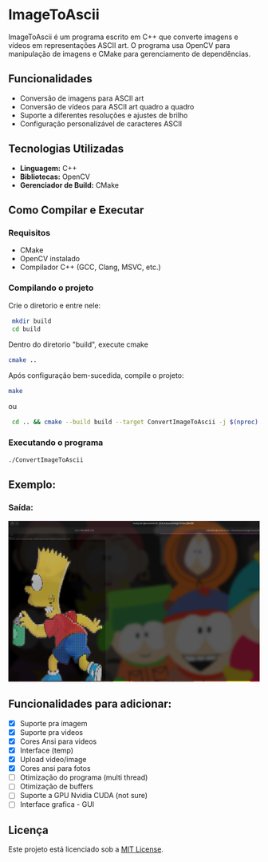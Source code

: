 # ImageToAscii

ImageToAscii é um programa escrito em C++ que converte imagens e vídeos em representações ASCII art. O programa usa OpenCV para manipulação de imagens e CMake para gerenciamento de dependências.

## Funcionalidades
- Conversão de imagens para ASCII art
- Conversão de vídeos para ASCII art quadro a quadro
- Suporte a diferentes resoluções e ajustes de brilho
- Configuração personalizável de caracteres ASCII

## Tecnologias Utilizadas
- **Linguagem:** C++
- **Bibliotecas:** OpenCV
- **Gerenciador de Build:** CMake

## Como Compilar e Executar
### Requisitos
- CMake
- OpenCV instalado
- Compilador C++ (GCC, Clang, MSVC, etc.)

### Compilando o projeto

Crie o diretorio e entre nele:
```sh
 mkdir build
 cd build

```
Dentro do diretorio "build", execute cmake 
```sh
cmake ..

```

Após configuração bem-sucedida, compile o projeto:
```sh
make

```

ou

```sh
 cd .. && cmake --build build --target ConvertImageToAscii -j $(nproc)

```

### Executando o programa

```sh
./ConvertImageToAscii
```

## Exemplo:
### Saída: 
![Foto de exemplo](./pics/exampleImage.png)

## Funcionalidades para adicionar:
- [x] Suporte pra imagem
- [x] Suporte pra videos
- [x] Cores Ansi para videos
- [x] Interface (temp)
- [x] Upload video/image
- [x] Cores ansi para fotos
- [ ] Otimização do programa (multi thread)
- [ ] Otimização de buffers
- [ ] Suporte a GPU Nvidia CUDA (not sure)
- [ ] Interface grafica - GUI

## Licença
Este projeto está licenciado sob a [MIT License](LICENSE).


